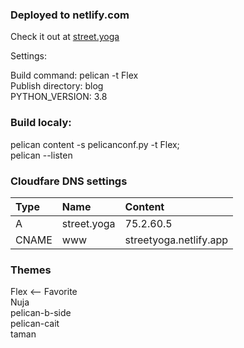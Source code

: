 ### Deployed to netlify.com

Check it out at [street.yoga](https://www.street.yoga)  

Settings:

Build command: pelican -t Flex  
Publish directory: blog  
PYTHON_VERSION: 3.8  


### Build localy: 

pelican content -s pelicanconf.py -t Flex;   
pelican --listen

### Cloudfare DNS settings


| Type          | Name          | Content               |
|:------------- |:--------------|:----------------------|
| A             | street.yoga   | 75.2.60.5             |
| CNAME         | www           | streetyoga.netlify.app|



### Themes

Flex <-- Favorite  
Nuja  
pelican-b-side  
pelican-cait  
taman  


	
	

